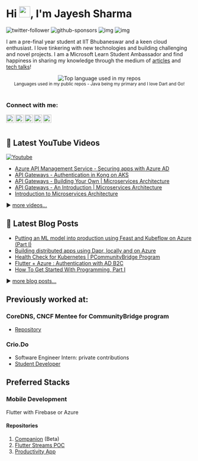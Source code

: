 # Hi <img src="https://raw.githubusercontent.com/MartinHeinz/MartinHeinz/master/wave.gif" width="30px">, I'm Jayesh Sharma

![twitter-follower](https://img.shields.io/twitter/follow/wjayesh?style=social) ![github-sponsors](https://img.shields.io/github/sponsors/wjayesh?label=GitHub%20Sponsors&style=social) ![img](https://img.shields.io/youtube/channel/subscribers/UCDeVyD6ZB7K-xHQBUZ-UxCA?label=YouTube%20Subscribers&style=social) ![img](https://img.shields.io/youtube/channel/views/UCDeVyD6ZB7K-xHQBUZ-UxCA?label=Total%20views%20on%20my%20YouTube%20Channel&style=social)

<!-- p align="center" style="margin: -20px 0 30px">
  <a href="https://www.linkedin.com/in/wjayesh/" target="_blank" style='margin-right:10px'>
    <img align="center" src="https://cdn.jsdelivr.net/npm/simple-icons@3.0.1/icons/linkedin.svg" alt="linkedin" height="22px" width="22px" />
  </a>
<!--   &nbsp;&nbsp;
  <a href="https://twitter.com/WJayesh" target="_blank">
    <img align="center" src="https://cdn.jsdelivr.net/npm/simple-icons@3.0.1/icons/twitter.svg" alt="twitter" height="22px" width="22px" />
  </a> -->
<!--   &nbsp;&nbsp;
  <a href="mailto:wjayesh@outlook.com" target="_blank">
    <img align="center" src="https://cdn.jsdelivr.net/npm/simple-icons@3.0.1/icons/protonmail.svg" alt="email" height="22px" width="22px" />
  </a>
</p> -->

I am a pre-final year student at IIT Bhubaneswar and a keen cloud enthusiast. I love tinkering with new technologies and building challenging and novel projects. I am a Microsoft Learn Student Ambassador and find happiness in sharing my knowledge through the medium of [articles](https://medium.com/@wjayesh) and [tech talks](https://www.youtube.com/channel/UCDeVyD6ZB7K-xHQBUZ-UxCA)! 

<div align="center">
  <img width="" src="https://github-readme-stats.vercel.app/api/top-langs/?username=wjayesh&layout=compact&hide_title=1&card_width=300" alt="Top language used in my repos" />
  <br />
  <small>Languages used in my public repos - Java being my primary and I love Dart and Go!</small>
  <br />
  <br />
</div>


### Connect with me:

[<img align="left" alt="YouTube" width="22px" src="https://raw.githubusercontent.com/n3wt0n/n3wt0n/master/assets/youtube.svg" />][youtube]
[<img align="left" alt="Twitter" width="22px" src="https://raw.githubusercontent.com/n3wt0n/n3wt0n/master/assets/twitter.svg" />][twitter]
[<img align="left" alt="LinkedIn" width="22px" src="https://raw.githubusercontent.com/n3wt0n/n3wt0n/master/assets/linkedin.svg" />][linkedin]
[<img align="left" alt="Instagram" width="22px" src="https://raw.githubusercontent.com/n3wt0n/n3wt0n/master/assets/instagram.png" />][instagram]
[<img align="left" alt="Medium" width="22px" src="https://cdn.jsdelivr.net/npm/simple-icons@3.0.1/icons/medium.svg" />][medium]


<br />
<br />

## 🎥 Latest YouTube Videos

<p align="left">
  <a href="https://www.youtube.com/channel/UCDeVyD6ZB7K-xHQBUZ-UxCA?sub_confirmation=1"><img alt="Youtube" title="Youtube" src="https://img.shields.io/badge/-Subscribe-red?style=for-the-badge&logo=youtube&logoColor=white"/></a>
</p>

<!-- YOUTUBE:START -->
- [Azure API Management Service - Securing apps with Azure AD](https://www.youtube.com/watch?v=4rwMRL-DrUs)
- [API Gateways - Authentication in Kong on AKS](https://www.youtube.com/watch?v=4QxqU5Oeu6E)
- [API Gateways - Building Your Own | Microservices Architecture](https://www.youtube.com/watch?v=JGGx8QbvPrs)
- [API Gateways - An Introduction | Microservices Architecture](https://www.youtube.com/watch?v=7kNuTu3EJQk)
- [Introduction to Microservices Architecture](https://www.youtube.com/watch?v=5cWyI3qD1S8)
<!-- YOUTUBE:END -->

▶ [more videos...][youtube]



## 📑 Latest Blog Posts

<!-- BLOG-POST-LIST:START -->
- [Putting an ML model into production using Feast and Kubeflow on Azure &lpar;Part I&rpar;](https://dev.to/wjayesh/putting-an-ml-model-into-production-using-feast-and-kubeflow-on-azure-part-i-3i33)
- [Building distributed apps using Dapr, locally and on Azure](https://medium.com/c-sharp-progarmming/building-distributed-apps-using-dapr-locally-and-on-azure-65316a2f259?source=rss-18ed07d706ef------2)
- [Health Check for Kubernetes | PCommunityBridge Program](https://wjayesh.medium.com/health-check-for-kubernetes-pcommunitybridge-program-55e8517ece98?source=rss-18ed07d706ef------2)
- [Flutter + Azure : Authentication with AD B2C](https://medium.com/flutter-community/flutter-azure-authentication-with-ad-b2c-8b76c81dd48e?source=rss-18ed07d706ef------2)
- [How To Get Started With Programming, Part I](https://wjayesh.medium.com/how-to-get-started-with-programming-part-i-5b4eae12d8e3?source=rss-18ed07d706ef------2)
<!-- BLOG-POST-LIST:END -->

▶ [more blog posts...][blog]



## Previously worked at:

### CoreDNS, CNCF Mentee for CommunityBridge program
* [Repository](https://github.com/wjayesh/coredns-healthcheck/tree/main/pkg)
### Crio.Do
* Software Engineer Intern: private contributions
* [Student Developer](https://github.com/wjayesh/csod-2019-wjayesh)

## Preferred Stacks
### Mobile Development
Flutter with Firebase or Azure
#### Repositories
1. [Companion](https://github.com/wjayesh/companion-beta) (Beta) 
2. [Flutter Streams POC](https://github.com/wjayesh/companion-streams)
3. [Productivity App](https://github.com/wjayesh/prod_app)

[blog]: https://wjayesh.medium.com
[twitter]: https://twitter.com/wjayesh
[youtube]: https://www.youtube.com/channel/UCDeVyD6ZB7K-xHQBUZ-UxCA
[linkedin]: https://linkedin.com/in/wjayesh
[instagram]: https://www.instagram.com/wjayesh_
[medium]: https://wjayesh.medium.com/


